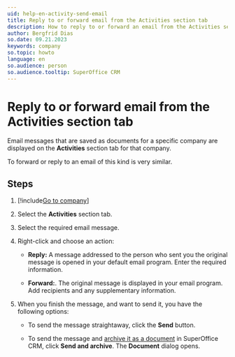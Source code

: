 ```yaml
---
uid: help-en-activity-send-email
title: Reply to or forward email from the Activities section tab
description: How to reply to or forward an email from the Activities section tab in SuperOffice.
author: Bergfrid Dias
so.date: 09.21.2023
keywords: company
so.topic: howto
language: en
so.audience: person
so.audience.tooltip: SuperOffice CRM
---
```


# Reply to or forward email from the Activities section tab

Email messages that are saved as documents for a specific company are displayed on the **Activities** section tab for that company.

To forward or reply to an email of this kind is very similar.

## Steps

1. [!include[Go to company](../includes/goto-company.md)]

1. Select the **Activities** section tab.

1. Select the required email message.

1. Right-click and choose an action:

    * **Reply:** A message addressed to the person who sent you the original message is opened in your default email program. Enter the required information.

    * **Forward:**. The original message is displayed in your email program. Add recipients and any supplementary information.

1. When you finish the message, and want to send it, you have the following options:

    * To send the message straightaway, click the **Send** button.

    * To send the message and [archive it as a document][1] in SuperOffice CRM, click **Send and archive**. The **Document** dialog opens.

<!-- Referenced links -->
[1]: ../../document/learn/create.md

<!-- Referenced images -->
